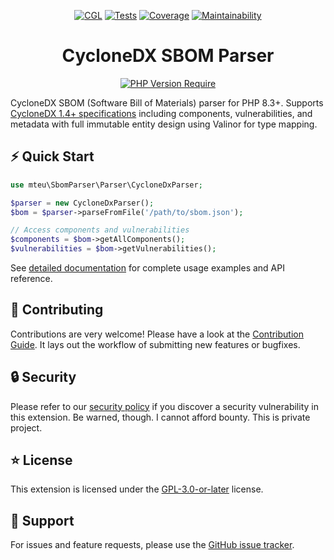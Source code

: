 <div align="center">

[![CGL](https://github.com/mteu/sbom-parser/actions/workflows/cgl.yaml/badge.svg)](https://github.com/mteu/sbom-parser/actions/workflows/cgl.yaml)
[![Tests](https://github.com/mteu/sbom-parser/actions/workflows/tests.yaml/badge.svg?branch=main)](https://github.com/mteu/sbom-parser/actions/workflows/tests.yaml)
[![Coverage](https://coveralls.io/repos/github/mteu/sbom-parser/badge.svg?branch=main)](https://coveralls.io/github/mteu/sbom-parser?branch=main)
[![Maintainability](https://qlty.sh/gh/mteu/projects/sbom-parser/maintainability.svg)](https://qlty.sh/gh/mteu/projects/sbom-parser)

# CycloneDX SBOM Parser

[![PHP Version Require](https://poser.pugx.org/mteu/sbom-parser/require/php)](https://packagist.org/packages/mteu/sbom-parser)

</div>

CycloneDX SBOM (Software Bill of Materials) parser for PHP 8.3+. Supports [CycloneDX 1.4+ specifications](https://github.com/CycloneDX/specification) including components, vulnerabilities, and metadata with full immutable entity design using Valinor for type mapping.

## ⚡️ Quick Start
```php
use mteu\SbomParser\Parser\CycloneDxParser;

$parser = new CycloneDxParser();
$bom = $parser->parseFromFile('/path/to/sbom.json');

// Access components and vulnerabilities
$components = $bom->getAllComponents();
$vulnerabilities = $bom->getVulnerabilities();
```

See [detailed documentation](docs/cyclonedx-parser.md) for complete usage examples and API reference.

## 🤝 Contributing
Contributions are very welcome! Please have a look at the [Contribution Guide](CONTRIBUTING.md). It lays out the
workflow of submitting new features or bugfixes.

## 🔒 Security
Please refer to our [security policy](SECURITY.md) if you discover a security vulnerability in
this extension. Be warned, though. I cannot afford bounty. This is private project.

## ⭐ License
This extension is licensed under the [GPL-3.0-or-later](LICENSE) license.

## 💬 Support
For issues and feature requests, please use the [GitHub issue tracker](https://github.com/mteu/sbom-parser/issues).
